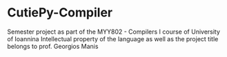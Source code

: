 # CutiePy-Compiler
Semester project as part of the MYY802 - Compilers I course of University of Ioannina
Intellectual property of the language as well as the project title belongs to prof. Georgios Manis
